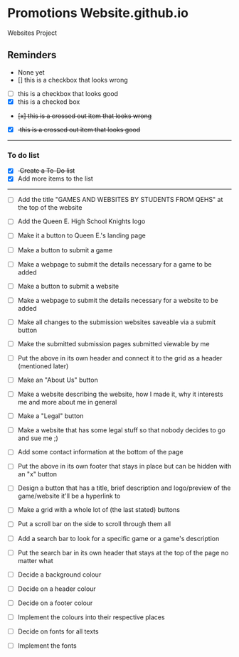 # Promotions Website.github.io
Websites Project

## Reminders
- None yet
- [] this is a checkbox that looks wrong
- [ ] this is a checkbox that looks good
- [x] this is a checked box
- <del> [x] this is a crossed out item that looks wrong </del>
- [x] <del> this is a crossed out item that looks good </del>
---
### To do list
- [x] <del> Create a To-Do list </del>
- [x] Add more items to the list
---
- [ ] Add the title "GAMES AND WEBSITES BY STUDENTS FROM QEHS" at the top of the website

- [ ] Add the Queen E. High School Knights logo

- [ ] Make it a button to Queen E.'s landing page

- [ ] Make a button to submit a game

- [ ] Make a webpage to submit the details necessary for a game to be added

- [ ] Make a button to submit a website

- [ ] Make a webpage to submit the details necessary for a website to be added

- [ ] Make all changes to the submission websites saveable via a submit button

- [ ] Make the submitted submission pages submitted viewable by me

- [ ] Put the above in its own header and connect it to the grid as a header (mentioned later)

- [ ] Make an "About Us" button

- [ ] Make a website describing the website, how I made it, why it interests me and more about me in general

- [ ] Make a "Legal" button

- [ ] Make a website that has some legal stuff so that nobody decides to go and sue me ;)

- [ ] Add some contact information at the bottom of the page

- [ ] Put the above in its own footer that stays in place but can be hidden with an "x" button

- [ ] Design a button that has a title, brief description and logo/preview of the game/website it'll be a hyperlink to

- [ ] Make a grid with a whole lot of (the last stated) buttons

- [ ] Put a scroll bar on the side to scroll through them all

- [ ] Add a search bar to look for a specific game or a game's description

- [ ] Put the search bar in its own header that stays at the top of the page no matter what

- [ ] Decide a background colour

- [ ] Decide on a header colour

- [ ] Decide on a footer colour

- [ ] Implement the colours into their respective places

- [ ] Decide on fonts for all texts

- [ ] Implement the fonts
